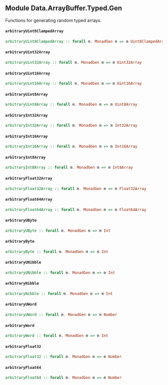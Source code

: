 ## Module Data.ArrayBuffer.Typed.Gen

Functions for generating random typed arrays.

#### `arbitraryUint8ClampedArray`

``` purescript
arbitraryUint8ClampedArray :: forall m. MonadGen m => m Uint8ClampedArray
```

#### `arbitraryUint32Array`

``` purescript
arbitraryUint32Array :: forall m. MonadGen m => m Uint32Array
```

#### `arbitraryUint16Array`

``` purescript
arbitraryUint16Array :: forall m. MonadGen m => m Uint16Array
```

#### `arbitraryUint8Array`

``` purescript
arbitraryUint8Array :: forall m. MonadGen m => m Uint8Array
```

#### `arbitraryInt32Array`

``` purescript
arbitraryInt32Array :: forall m. MonadGen m => m Int32Array
```

#### `arbitraryInt16Array`

``` purescript
arbitraryInt16Array :: forall m. MonadGen m => m Int16Array
```

#### `arbitraryInt8Array`

``` purescript
arbitraryInt8Array :: forall m. MonadGen m => m Int8Array
```

#### `arbitraryFloat32Array`

``` purescript
arbitraryFloat32Array :: forall m. MonadGen m => m Float32Array
```

#### `arbitraryFloat64Array`

``` purescript
arbitraryFloat64Array :: forall m. MonadGen m => m Float64Array
```

#### `arbitraryUByte`

``` purescript
arbitraryUByte :: forall m. MonadGen m => m Int
```

#### `arbitraryByte`

``` purescript
arbitraryByte :: forall m. MonadGen m => m Int
```

#### `arbitraryUNibble`

``` purescript
arbitraryUNibble :: forall m. MonadGen m => m Int
```

#### `arbitraryNibble`

``` purescript
arbitraryNibble :: forall m. MonadGen m => m Int
```

#### `arbitraryUWord`

``` purescript
arbitraryUWord :: forall m. MonadGen m => m Number
```

#### `arbitraryWord`

``` purescript
arbitraryWord :: forall m. MonadGen m => m Int
```

#### `arbitraryFloat32`

``` purescript
arbitraryFloat32 :: forall m. MonadGen m => m Number
```

#### `arbitraryFloat64`

``` purescript
arbitraryFloat64 :: forall m. MonadGen m => m Number
```


